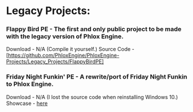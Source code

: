 # Legacy Projects:

### Flappy Bird PE - The first and only public project to be made with the legacy version of Phlox Engine.

Download - N/A (Compile it yourself.)
Source Code - [https://github.com/PhloxEngine/PhloxEngine-Projects/Legacy_Projects/FlappyBirdPE]

### Friday Night Funkin' PE - A rewrite/port of Friday Night Funkin to Phlox Engine.

Download - N/A (I lost the source code when reinstalling Windows 10.)
Showcase - [here](https://x.com/yophlox/status/1873740467822899378)